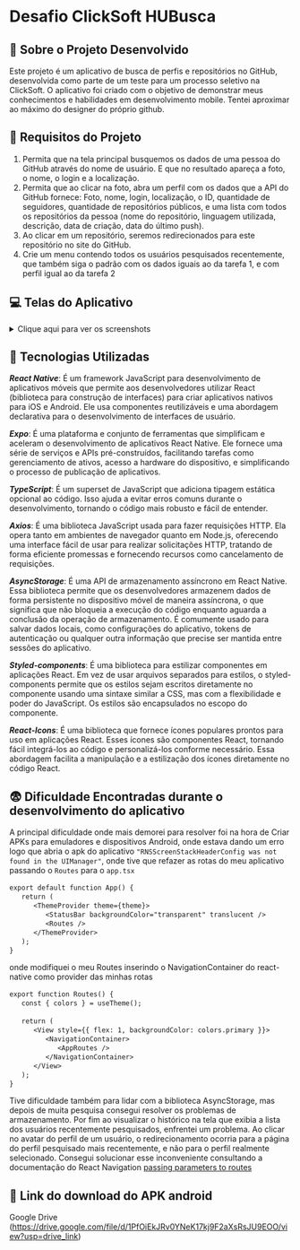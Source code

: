 # Desafio ClickSoft HUBusca
  


## :bookmark_tabs: Sobre o Projeto Desenvolvido 
Este projeto é um aplicativo de busca de perfis e repositórios no GitHub, desenvolvida como parte de um teste para um processo seletivo na ClickSoft. O aplicativo foi criado com o objetivo de demonstrar meus conhecimentos e habilidades em desenvolvimento mobile. Tentei aproximar ao máximo do designer do próprio github.

## :page_with_curl: Requisitos do Projeto
1. Permita que na tela principal busquemos os dados de uma pessoa do GitHub
através do nome de usuário. E que no resultado apareça a foto, o nome, o login e a
localização.
2. Permita que ao clicar na foto, abra um perfil com os dados que a API do GitHub
fornece: Foto, nome, login, localização, o ID, quantidade de seguidores, quantidade
de repositórios públicos, e uma lista com todos os repositórios da pessoa (nome do
repositório, linguagem utilizada, descrição, data de criação, data do último push).
3. Ao clicar em um repositório, seremos redirecionados para este repositório no site
do GitHub.
4. Crie um menu contendo todos os usuários pesquisados recentemente, que
também siga o padrão com os dados iguais ao da tarefa 1, e com perfil igual ao da
tarefa 2

## :computer: Telas do Aplicativo
<details>
  <summary>Clique aqui para ver os screenshots</summary>
  Homepage, tela principal onde você pode fazer a busca atraves do login do github.

![foto](/assets/screenshots/Screenshot_1.png)

Nesse exemplo coloquei meu login do github Ramonlirani no input e fiz a busca atraves do button. Aparece um Card com alguns dados como Nome do usuario, login e a localização caso tenha.

![foto](/assets/screenshots/Screenshot_2.png)

Details, essa tela é pagina de Perfil do usuario que aparece logo apos o usuario clicar no avatar(imagem) do Card da tela principal.

![foto](/assets/screenshots/Screenshot_3.png)

History, a tela do historico de usuarios pesquisado, é mostrada quando a pessoa clica no icone de :book: no canto superior direito da tela details, onde você pode voltar para o perfil dos usuarios clicando no avatar(imagem) do perfil da pessoa.

![foto](/assets/screenshots/Screenshot_4.png)

O historico tem uma funcionalidade de apagar e remover do armazenamento todos os usuarios pesquisados recentemente.

![foto](/assets/screenshots/Screenshot_5.png)

</details>

## :hammer: Tecnologias Utilizadas

***React Native***: É um framework JavaScript para desenvolvimento de aplicativos móveis que permite aos desenvolvedores utilizar React (biblioteca para construção de interfaces) para criar aplicativos nativos para iOS e Android. Ele usa componentes reutilizáveis e uma abordagem declarativa para o desenvolvimento de interfaces de usuário.

***Expo***: É uma plataforma e conjunto de ferramentas que simplificam e aceleram o desenvolvimento de aplicativos React Native. Ele fornece uma série de serviços e APIs pré-construídos, facilitando tarefas como gerenciamento de ativos, acesso a hardware do dispositivo, e simplificando o processo de publicação de aplicativos.


***TypeScript***: É um superset de JavaScript que adiciona tipagem estática opcional ao código. Isso ajuda a evitar erros comuns durante o desenvolvimento, tornando o código mais robusto e fácil de entender. 


***Axios***: É uma biblioteca JavaScript usada para fazer requisições HTTP. Ela opera tanto em ambientes de navegador quanto em Node.js, oferecendo uma interface fácil de usar para realizar solicitações HTTP, tratando de forma eficiente promessas e fornecendo recursos como cancelamento de requisições.

***AsyncStorage***: É uma API de armazenamento assíncrono em React Native. Essa biblioteca permite que os desenvolvedores armazenem dados de forma persistente no dispositivo móvel de maneira assíncrona, o que significa que não bloqueia a execução do código enquanto aguarda a conclusão da operação de armazenamento. É comumente usado para salvar dados locais, como configurações do aplicativo, tokens de autenticação ou qualquer outra informação que precise ser mantida entre sessões do aplicativo.

***Styled-components***: É uma biblioteca para estilizar componentes em aplicações React. Em vez de usar arquivos separados para estilos, o styled-components permite que os estilos sejam escritos diretamente no componente usando uma sintaxe similar a CSS, mas com a flexibilidade e poder do JavaScript. Os estilos são encapsulados no escopo do componente.


***React-Icons***: É uma biblioteca que fornece ícones populares prontos para uso em aplicações React. Esses ícones são componentes React, tornando fácil integrá-los ao código e personalizá-los conforme necessário. Essa abordagem facilita a manipulação e a estilização dos ícones diretamente no código React.

## :fearful: Dificuldade Encontradas durante o desenvolvimento do aplicativo

A principal dificuldade onde mais demorei para resolver foi na hora de Criar APKs para emuladores e dispositivos Android, onde estava dando um erro logo que abria o apk do aplicativo ```"RNSScreenStackHeaderConfig was not found in the UIManager"```, onde tive que refazer as rotas do meu aplicativo passando o ```Routes``` para o ```app.tsx``` 

```
export default function App() {
   return (
      <ThemeProvider theme={theme}>
         <StatusBar backgroundColor="transparent" translucent />
         <Routes />
      </ThemeProvider>
   );
}
```
onde modifiquei o meu Routes inserindo o NavigationContainer do react-native como provider das minhas rotas 
```
export function Routes() {
   const { colors } = useTheme();

   return (
      <View style={{ flex: 1, backgroundColor: colors.primary }}>
         <NavigationContainer>
            <AppRoutes />
         </NavigationContainer>
      </View>
   );
}
```
Tive dificuldade também para lidar com a biblioteca AsyncStorage, mas depois de muita pesquisa consegui resolver os problemas de armazenamento.
Por fim ao visualizar o histórico na tela que exibia a lista dos usuários recentemente pesquisados, enfrentei um problema. Ao clicar no avatar do perfil de um usuário, o redirecionamento ocorria para a página do perfil pesquisado mais recentemente, e não para o perfil realmente selecionado. Consegui solucionar esse inconveniente consultando a documentação do React Navigation [passing parameters to routes
](https://reactnavigation.org/docs/params/)


## :iphone: Link do download do APK android
Google Drive
(https://drive.google.com/file/d/1PfOiEkJRv0YNeK17kj9F2aXsRsJU9EOO/view?usp=drive_link)
